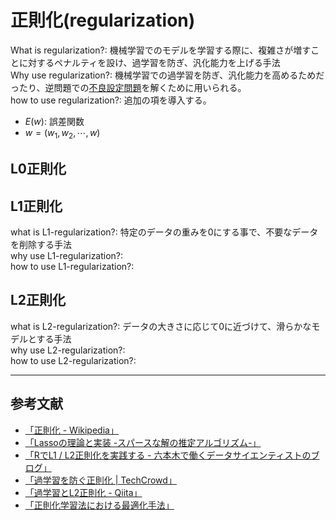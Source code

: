 # 正則化(regularization)

What is regularization?: 機械学習でのモデルを学習する際に、複雑さが増すことに対するペナルティを設け、過学習を防ぎ、汎化能力を上げる手法<br>
Why use regularization?: 機械学習での過学習を防ぎ、汎化能力を高めるためだったり、逆問題での[不良設定問題](https://ja.wikipedia.org/w/index.php?title=%E4%B8%8D%E8%89%AF%E8%A8%AD%E5%AE%9A%E5%95%8F%E9%A1%8C&redirect=no)を解くために用いられる。<br>
how to use regularization?: 追加の項を導入する。

 - $E\left(w\right)$: 誤差関数
 - $w = \left( w_{1}, w_{2}, \cdots, w_{} \right)$

## L0正則化


## L1正則化

what is L1-regularization?: 特定のデータの重みを0にする事で、不要なデータを削除する手法<br>
why use L1-regularization?:<br>
how to use L1-regularization?:<br>


## L2正則化

what is L2-regularization?: データの大きさに応じて0に近づけて、滑らかなモデルとする手法<br>
why use L2-regularization?:<br>
how to use L2-regularization?:<br>



---
## 参考文献

 - [「正則化 - Wikipedia」](https://ja.wikipedia.org/wiki/%E6%AD%A3%E5%89%87%E5%8C%96)
 - [「Lassoの理論と実装 -スパースな解の推定アルゴリズム-」](http://satopirka.com/2017/10/lasso%E3%81%AE%E7%90%86%E8%AB%96%E3%81%A8%E5%AE%9F%E8%A3%85--%E3%82%B9%E3%83%91%E3%83%BC%E3%82%B9%E3%81%AA%E8%A7%A3%E3%81%AE%E6%8E%A8%E5%AE%9A%E3%82%A2%E3%83%AB%E3%82%B4%E3%83%AA%E3%82%BA%E3%83%A0-/)
 - [「RでL1 / L2正則化を実践する - 六本木で働くデータサイエンティストのブログ」](http://tjo.hatenablog.com/entry/2015/03/03/190000)
 - [「過学習を防ぐ正則化 | TechCrowd」](https://www.techcrowd.jp/machinelearning/regularization/)
 - [「過学習とL2正則化 - Qiita」](https://qiita.com/kento1109/items/815bdd3f1549d86611d4)
 - [「正則化学習法における最適化手法」](http://imi.kyushu-u.ac.jp/~waki/ws2013/slide/suzuki.pdf)
